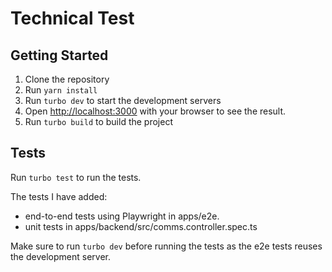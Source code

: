 # Technical Test

## Getting Started

1. Clone the repository
2. Run `yarn install`
3. Run `turbo dev` to start the development servers
4. Open [http://localhost:3000](http://localhost:3001) with your browser to see the result.
5. Run `turbo build` to build the project

## Tests
Run `turbo test` to run the tests.

The tests I have added:
- end-to-end tests using Playwright in apps/e2e.
- unit tests in apps/backend/src/comms.controller.spec.ts

Make sure to run `turbo dev` before running the tests as the e2e tests reuses the development server.
